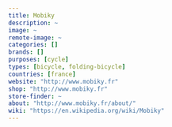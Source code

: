 ```yaml
---
title: Mobiky
description: ~
image: ~
remote-image: ~
categories: []
brands: []
purposes: [cycle]
types: [bicycle, folding-bicycle]
countries: [france]
website: "http://www.mobiky.fr"
shop: "http://www.mobiky.fr"
store-finder: ~
about: "http://www.mobiky.fr/about/"
wiki: "https://en.wikipedia.org/wiki/Mobiky"
---
```


